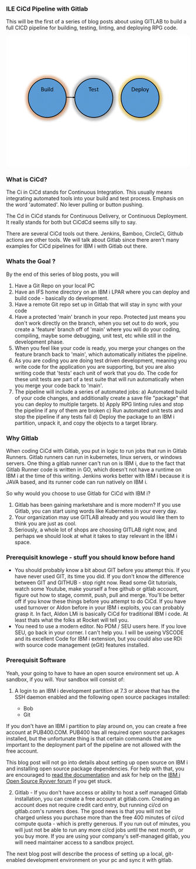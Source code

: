 ### ILE CiCd Pipeline with Gitlab

This will be the first of a series of blog posts about using GITLAB to build a full CICD pipeline for building, testing, linting, and deploying RPG code.

![image CiCd](/_images/CiCd.gif)

### What is CiCd?
The Ci in CiCd stands for Continuous Integration.  This usually means integrating automated tools into your build and test process.  Emphasis on the word 'automated'.  No lever pulling or button pushing.

The Cd in CiCd stands for Continuous Delivery, or Continuous Deployment.  It really stands for both but CiCdCd seems silly to say.

There are several CiCd tools out there.  Jenkins, Bamboo, CircleCi, Github actions are other tools.  We will talk about Gitlab since there aren't many examples for CiCd pipelines for IBM i with Gitlab out there.

### Whats the Goal ?
By the end of this series of blog posts, you will
1) Have a Git Repo on your local PC
2) Have an IFS home directory on an IBM i LPAR where you can deploy and build code - basically do development.
3) Have a remote Git repo set up in Gitlab that will stay in sync with your code
4) Have a protected 'main' branch in your repo.  Protected just means you don't work directly on the branch, when you set out to do work, you create a 'feature' branch off of 'main' where you will do your coding, compiling, maybe some debugging, unit test, etc while still in the development phase.
5) When you feel like your code is ready, you merge your changes on the feature branch back to 'main', which automatically initiates the pipeline.
9) As you are coding you are doing test driven development, meaning you write code for the application you are supporting, but you are also writing code that 'tests' each unit of work that you do.  The code for these unit tests are part of a test suite that will run automatically when you merge your code back to 'main'.
6) The pipeline will include a series of automated jobs:
   a) Automated build of your code changes, and additionally create a save file "package" that you can deploy to multiple targets.
   b) Apply RPG linting rules and stop the pipeline if any of them are broken
   c) Run automated unit tests and stop the pipeline if any tests fail
   d) Deploy the package to an IBM i partition, unpack it, and copy the objects to a target library.

### Why Gitlab
When coding CiCd with Gitlab, you put in logic to run jobs that run in Gitlab Runners.  Gitlab runners can run in kubernetes, linux servers, or windows servers.  One thing a gitlab runner can't run on is IBM i, due to the fact that Gitlab Runner code is written in GO, which doesn't not have a runtime on IBM i at the time of this writing.  Jenkins works better with IBM i because it is JAVA based, and its runner code can run natively on IBM i.

So why would you choose to use Gitlab for CiCd with IBM i? 
1) Gitlab has been gaining marketshare and is more modern?  If you use Gitlab, you can start using words like Kubernetes in your every day.
2) Your organization may use GITLAB already and you would like them to think you are just as cool.
3) Seriously, a whole lot of shops are choosing GITLAB right now, and perhaps we should look at what it takes to stay relevant in the IBM i space.

### Prerequisit knowlege - stuff you should know before hand
* You should probably know a bit about GIT before you attempt this.  If you have never used GIT, its time you did.  If you don't know the difference between GIT and GITHUB - stop right now.  Read some Git tutorials, watch some Youtube, make yourself a free github or gitlab account, figure out how to stage, commit, push, pull and merge.  You'll be better off if you know these things before you attempt to do CiCd.  If you have used turnover or Aldon before in your IBM i exploits, you can probably grasp it.  In fact, Aldon LMi is basically CiCd for traditional IBM i code.  At least thats what the folks at Rocket will tell you.
* You need to use a modern editor.  No PDM / SEU users here.  If you love SEU, go back in your corner.  I can't help you.  I will be useing VSCODE and its excellent Code for IBM i extension, but you could also use RDi with source code management (eGit) features installed.

### Prerequisit Software
Yeah, your going to have to have an open source environment set up.  A sandbox, if you will.  Your sandbox will consist of:

1) A login to an IBM i development partition at 7.3 or above that has the SSH daemon enabled and the following open source packages installed:
   
    * Bob
    * Git

If you don't have an IBM i partition to play around on, you can create a free account at PUB400.COM.  PUB400 has all required open source packages installed, but the unfortunate thing is that certain commands that are important to the deployment part of the pipeline are not allowed with the free account.

This blog post will not go into details about setting up open source on IBM i and installing open source package dependencies.  For help with that, you are encouraged to [read the documentation](https://www.ibm.com/support/pages/getting-started-open-source-package-management-ibm-i-acs) and ask for help on the [IBM i Open Source Ryvver forum](http://ibm.biz/ibmioss-chat-join) if you get stuck.

2) Gitlab - If you don't have access or ability to host a self managed Gitlab installation, you can create a free account at gitlab.com.  Creating an account does not require credit card entry, but running ci/cd on gitlab.com's runners does.  The good news is that you will not be charged unless you purchase more than the free 400 minutes of ci/cd compute quota - which is pretty generous.  If you run out of minutes, you will just not be able to run any more ci/cd jobs until the next month, or you buy more.  If you are using your company's self-managed gitlab, you will need maintainer access to a sandbox project.

The next blog post will describe the process of setting up a local, git-enabled development environment on your pc and sync it with gitlab.
